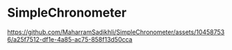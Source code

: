 # SimpleChronometer


https://github.com/MaharramSadikhli/SimpleChronometer/assets/104587536/a25f7512-df1e-4a85-ac75-858f13d50cca

